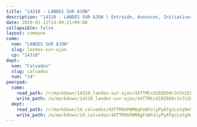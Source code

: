```yaml
---
title: "14310 - LANDES SUR AJON"
description: "14310 - LANDES SUR AJON | Entraide, Annonces, Initiatives"
date: 2020-01-11T14:09:21+09:00
collapsible: false
layout: commune
comm:
  nom: "LANDES SUR AJON"
  slug: landes-sur-ajon
  cp: "14310"
dept:
  nom: "Calvados"
  slug: calvados
  num: "14"
peerpad:
  comm:
    read_path: /r/markdown/14310_landes-sur-ajon/4XTTMCcU1RZ694rJvTn2ELDJYMCT6tUVvHCHn3qYzg3cK3RDi
    write_path: /w/markdown/14310_landes-sur-ajon/4XTTMCcU1RZ694rJvTn2ELDJYMCT6tUVvHCHn3qYzg3cK3RDi-K3TgUG9cw6xuYBoAxPDx1H7HFu6SNTM7aC9BKxpFUqSxjphZWANcV1ZjyB2pyCXenCGwFtZcbwMsyEA4iAZgGgzKf1PNpyeREyqKvq14z7WgtvULXJCAvLD5RVKqrfcDWoZuWnwz
  dept:
    read_path: /r/markdown/14_calvados/4XTTM9GPWMAgFeBh1iyPyATgcLotg9e9APJpQBEyY3RZiUwJ6
    write_path: /w/markdown/14_calvados/4XTTM9GPWMAgFeBh1iyPyATgcLotg9e9APJpQBEyY3RZiUwJ6-K3TgUXWJAT2cYJ9ZstQphkkm2za8um5GwwXsivqaDFTgbhMDcHaRXnT3h69szAqCyvWcFfDim5fkwc6CXdUtyvPpirbD1TPAb6xCxpPN6dR3zzDRe29YehQYbhZdjvZYkgztJYvi
---
```


